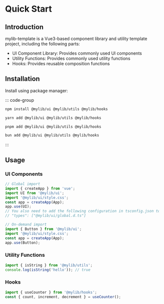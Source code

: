 # Quick Start

## Introduction

mylib-template is a Vue3-based component library and utility template project, including the following parts:

- UI Component Library: Provides commonly used UI components
- Utility Functions: Provides commonly used utility functions
- Hooks: Provides reusable composition functions

## Installation

Install using package manager:

::: code-group

```bash [npm]
npm install @mylib/ui @mylib/utils @mylib/hooks
```

```bash [yarn]
yarn add @mylib/ui @mylib/utils @mylib/hooks
```

```bash [pnpm]
pnpm add @mylib/ui @mylib/utils @mylib/hooks
```

```bash [bun]
bun add @mylib/ui @mylib/utils @mylib/hooks
```

:::

## Usage

### UI Components

```ts
// Global import
import { createApp } from 'vue';
import UI from '@mylib/ui';
import '@mylib/ui/style.css';
const app = createApp(App);
app.use(UI);
// You also need to add the following configuration in tsconfig.json to get type hints:
// "types": ["@mylib/ui/global.d.ts"]

// On-demand import
import { Button } from '@mylib/ui';
import '@mylib/ui/style.css';
const app = createApp(App);
app.use(Button);
```

### Utility Functions

```ts
import { isString } from '@mylib/utils';
console.log(isString('hello')); // true
```

### Hooks

```ts
import { useCounter } from '@mylib/hooks';
const { count, increment, decrement } = useCounter();
```
